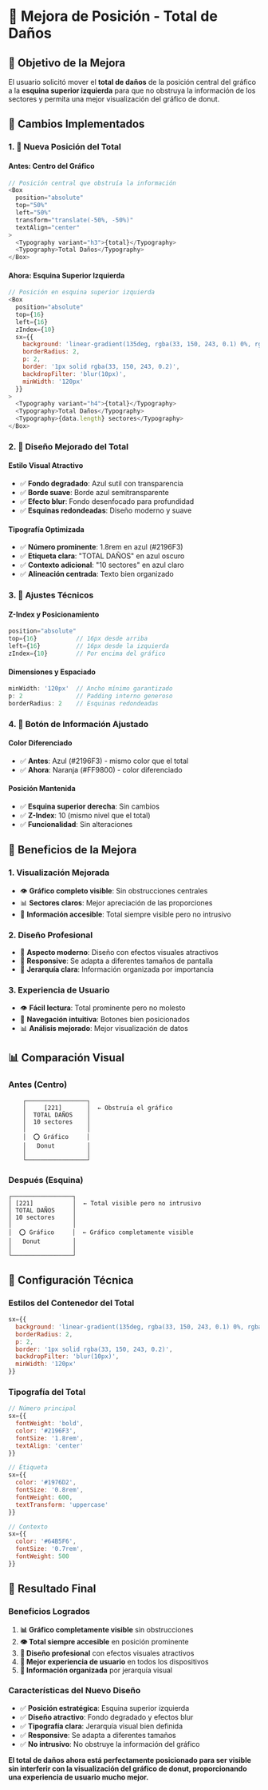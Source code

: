 # 📍 Mejora de Posición - Total de Daños

## 🎯 Objetivo de la Mejora

El usuario solicitó mover el **total de daños** de la posición central del gráfico a la **esquina superior izquierda** para que no obstruya la información de los sectores y permita una mejor visualización del gráfico de donut.

## 📐 Cambios Implementados

### **1. 🎯 Nueva Posición del Total**

#### **Antes: Centro del Gráfico**
```javascript
// Posición central que obstruía la información
<Box
  position="absolute"
  top="50%"
  left="50%"
  transform="translate(-50%, -50%)"
  textAlign="center"
>
  <Typography variant="h3">{total}</Typography>
  <Typography>Total Daños</Typography>
</Box>
```

#### **Ahora: Esquina Superior Izquierda**
```javascript
// Posición en esquina superior izquierda
<Box 
  position="absolute" 
  top={16} 
  left={16} 
  zIndex={10}
  sx={{
    background: 'linear-gradient(135deg, rgba(33, 150, 243, 0.1) 0%, rgba(33, 150, 243, 0.05) 100%)',
    borderRadius: 2,
    p: 2,
    border: '1px solid rgba(33, 150, 243, 0.2)',
    backdropFilter: 'blur(10px)',
    minWidth: '120px'
  }}
>
  <Typography variant="h4">{total}</Typography>
  <Typography>Total Daños</Typography>
  <Typography>{data.length} sectores</Typography>
</Box>
```

### **2. 🎨 Diseño Mejorado del Total**

#### **Estilo Visual Atractivo**
- ✅ **Fondo degradado**: Azul sutil con transparencia
- ✅ **Borde suave**: Borde azul semitransparente
- ✅ **Efecto blur**: Fondo desenfocado para profundidad
- ✅ **Esquinas redondeadas**: Diseño moderno y suave

#### **Tipografía Optimizada**
- ✅ **Número prominente**: 1.8rem en azul (#2196F3)
- ✅ **Etiqueta clara**: "TOTAL DAÑOS" en azul oscuro
- ✅ **Contexto adicional**: "10 sectores" en azul claro
- ✅ **Alineación centrada**: Texto bien organizado

### **3. 🔧 Ajustes Técnicos**

#### **Z-Index y Posicionamiento**
```javascript
position="absolute" 
top={16}           // 16px desde arriba
left={16}          // 16px desde la izquierda
zIndex={10}        // Por encima del gráfico
```

#### **Dimensiones y Espaciado**
```javascript
minWidth: '120px'  // Ancho mínimo garantizado
p: 2               // Padding interno generoso
borderRadius: 2    // Esquinas redondeadas
```

### **4. 🎨 Botón de Información Ajustado**

#### **Color Diferenciado**
- ✅ **Antes**: Azul (#2196F3) - mismo color que el total
- ✅ **Ahora**: Naranja (#FF9800) - color diferenciado

#### **Posición Mantenida**
- ✅ **Esquina superior derecha**: Sin cambios
- ✅ **Z-Index**: 10 (mismo nivel que el total)
- ✅ **Funcionalidad**: Sin alteraciones

## 🎨 Beneficios de la Mejora

### **1. Visualización Mejorada**
- 👁️ **Gráfico completo visible**: Sin obstrucciones centrales
- 📊 **Sectores claros**: Mejor apreciación de las proporciones
- 🎯 **Información accesible**: Total siempre visible pero no intrusivo

### **2. Diseño Profesional**
- 🎨 **Aspecto moderno**: Diseño con efectos visuales atractivos
- 📱 **Responsive**: Se adapta a diferentes tamaños de pantalla
- 🎯 **Jerarquía clara**: Información organizada por importancia

### **3. Experiencia de Usuario**
- 👁️ **Fácil lectura**: Total prominente pero no molesto
- 🎯 **Navegación intuitiva**: Botones bien posicionados
- 📊 **Análisis mejorado**: Mejor visualización de datos

## 📊 Comparación Visual

### **Antes (Centro)**
```
    ┌─────────────────┐
    │     [221]       │  ← Obstruía el gráfico
    │  TOTAL DAÑOS    │
    │  10 sectores    │
    │                 │
    │  ⭕ Gráfico     │
    │   Donut         │
    │                 │
    └─────────────────┘
```

### **Después (Esquina)**
```
┌─────────────────┐
│ [221]           │  ← Total visible pero no intrusivo
│ TOTAL DAÑOS     │
│ 10 sectores     │
│                 │
│  ⭕ Gráfico     │  ← Gráfico completamente visible
│   Donut         │
│                 │
└─────────────────┘
```

## 🔧 Configuración Técnica

### **Estilos del Contenedor del Total**
```javascript
sx={{
  background: 'linear-gradient(135deg, rgba(33, 150, 243, 0.1) 0%, rgba(33, 150, 243, 0.05) 100%)',
  borderRadius: 2,
  p: 2,
  border: '1px solid rgba(33, 150, 243, 0.2)',
  backdropFilter: 'blur(10px)',
  minWidth: '120px'
}}
```

### **Tipografía del Total**
```javascript
// Número principal
sx={{ 
  fontWeight: 'bold',
  color: '#2196F3',
  fontSize: '1.8rem',
  textAlign: 'center'
}}

// Etiqueta
sx={{ 
  color: '#1976D2',
  fontSize: '0.8rem',
  fontWeight: 600,
  textTransform: 'uppercase'
}}

// Contexto
sx={{ 
  color: '#64B5F6',
  fontSize: '0.7rem',
  fontWeight: 500
}}
```

## 🚀 Resultado Final

### **Beneficios Logrados**
1. **📊 Gráfico completamente visible** sin obstrucciones
2. **👁️ Total siempre accesible** en posición prominente
3. **🎨 Diseño profesional** con efectos visuales atractivos
4. **📱 Mejor experiencia de usuario** en todos los dispositivos
5. **🎯 Información organizada** por jerarquía visual

### **Características del Nuevo Diseño**
- ✅ **Posición estratégica**: Esquina superior izquierda
- ✅ **Diseño atractivo**: Fondo degradado y efectos blur
- ✅ **Tipografía clara**: Jerarquía visual bien definida
- ✅ **Responsive**: Se adapta a diferentes tamaños
- ✅ **No intrusivo**: No obstruye la información del gráfico

**El total de daños ahora está perfectamente posicionado para ser visible sin interferir con la visualización del gráfico de donut, proporcionando una experiencia de usuario mucho mejor.** 